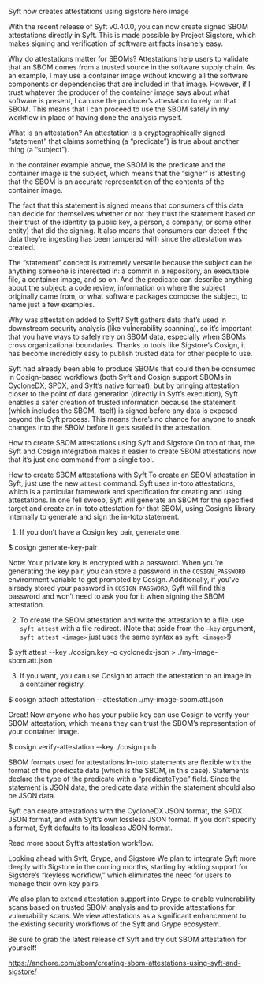 Syft now creates attestations using sigstore hero image

With the recent release of Syft v0.40.0, you can now create signed SBOM attestations directly in Syft. This is made possible by Project Sigstore, which makes signing and verification of software artifacts insanely easy.

Why do attestations matter for SBOMs?
Attestations help users to validate that an SBOM comes from a trusted source in the software supply chain. As an example, I may use a container image without knowing all the software components or dependencies that are included in that image. However, if I trust whatever the producer of the container image says about what software is present, I can use the producer’s attestation to rely on that SBOM. This means that I can proceed to use the SBOM safely in my workflow in place of having done the analysis myself.

What is an attestation?
An attestation is a cryptographically signed “statement” that claims something (a “predicate”) is true about another thing (a “subject”).

In the container example above, the SBOM is the predicate and the container image is the subject, which means that the “signer” is attesting that the SBOM is an accurate representation of the contents of the container image.

The fact that this statement is signed means that consumers of this data can decide for themselves whether or not they trust the statement based on their trust of the identity (a public key, a person, a company, or some other entity) that did the signing. It also means that consumers can detect if the data they’re ingesting has been tampered with since the attestation was created.

The “statement” concept is extremely versatile because the subject can be anything someone is interested in: a commit in a repository, an executable file, a container image, and so on. And the predicate can describe anything about the subject: a code review, information on where the subject originally came from, or what software packages compose the subject, to name just a few examples.

Why was attestation added to Syft?
Syft gathers data that’s used in downstream security analysis (like vulnerability scanning), so it’s important that you have ways to safely rely on SBOM data, especially when SBOMs cross organizational boundaries. Thanks to tools like Sigstore’s Cosign, it has become incredibly easy to publish trusted data for other people to use.

Syft had already been able to produce SBOMs that could then be consumed in Cosign-based workflows (both Syft and Cosign support SBOMs in CycloneDX, SPDX, and Syft’s native format), but by bringing attestation closer to the point of data generation (directly in Syft’s execution), Syft enables a safer creation of trusted information because the statement (which includes the SBOM, itself) is signed before any data is exposed beyond the Syft process. This means there’s no chance for anyone to sneak changes into the SBOM before it gets sealed in the attestation.


How to create SBOM attestations using Syft and Sigstore
On top of that, the Syft and Cosign integration makes it easier to create SBOM attestations now that it’s just one command from a single tool.

How to create SBOM attestations with Syft
To create an SBOM attestation in Syft, just use the new `attest` command. Syft uses in-toto attestations, which is a particular framework and specification for creating and using attestations. In one fell swoop, Syft will generate an SBOM for the specified target and create an in-toto attestation for that SBOM, using Cosign’s library internally to generate and sign the in-toto statement.

1. If you don’t have a Cosign key pair, generate one.

$ cosign generate-key-pair

Note: Your private key is encrypted with a password. When you’re generating the key pair, you can store a password in the `COSIGN_PASSWORD` environment variable to get prompted by Cosign. Additionally, if you’ve already stored your password in `COSIGN_PASSWORD`, Syft will find this password and won’t need to ask you for it when signing the SBOM attestation.

2. To create the SBOM attestation and write the attestation to a file, use `syft attest` with a file redirect. (Note that aside from the `–key` argument, `syft attest <image>` just uses the same syntax as `syft <image>`!)

$ syft attest --key ./cosign.key <my-image> -o cyclonedx-json > ./my-image-sbom.att.json

3. If you want, you can use Cosign to attach the attestation to an image in a container registry.

$ cosign attach attestation <my-image> --attestation ./my-image-sbom.att.json

Great! Now anyone who has your public key can use Cosign to verify your SBOM attestation, which means they can trust the SBOM’s representation of your container image.

$ cosign verify-attestation <my-image> --key ./cosign.pub

SBOM formats used for attestations
In-toto statements are flexible with the format of the predicate data (which is the SBOM, in this case). Statements declare the type of the predicate with a “predicateType” field. Since the statement is JSON data, the predicate data within the statement should also be JSON data.

Syft can create attestations with the CycloneDX JSON format, the SPDX JSON format, and with Syft’s own lossless JSON format. If you don’t specify a format, Syft defaults to its lossless JSON format.

Read more about Syft’s attestation workflow.

Looking ahead with Syft, Grype, and Sigstore
We plan to integrate Syft more deeply with Sigstore in the coming months, starting by adding support for Sigstore’s “keyless workflow,” which eliminates the need for users to manage their own key pairs.

We also plan to extend attestation support into Grype to enable vulnerability scans based on trusted SBOM analysis and to provide attestations for vulnerability scans. We view attestations as a significant enhancement to the existing security workflows of the Syft and Grype ecosystem.

Be sure to grab the latest release of Syft and try out SBOM attestation for yourself!

https://anchore.com/sbom/creating-sbom-attestations-using-syft-and-sigstore/


